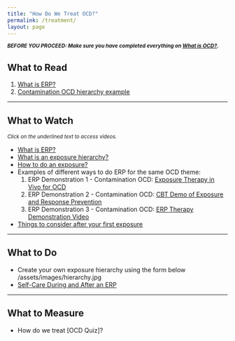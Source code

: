 ```yaml
---
title: "How Do We Treat OCD?"
permalink: /treatment/
layout: page
---
```

<sup>***BEFORE YOU PROCEED: Make sure you have completed everything on <ins>[What is OCD?](https://nader938.github.io/ocd)</ins>.***</sup>

## What to Read
1. <ins>[What is ERP?](https://nader938.github.io/treatment/what-is-erp/)</ins>
2. <ins>[Contamination OCD hierarchy example](https://nader938.github.io/treatment/hierarchy-example/)</ins>

- - - -

## What to Watch
<sup>*Click on the underlined text to access videos.*</sup>
- <ins>[What is ERP?](https://drive.google.com/file/d/1VTmS21W-boVxaUyAoNr0EL7MXNmZJYYv/view?usp=sharing)</ins>
- <ins>[What is an exposure hierarchy?](https://drive.google.com/file/d/18gBz0wzQHCwIAsiW7B0Uck3qzrzwNiZm/view?usp=sharing)</ins>
- <ins>[How to do an exposure?](https://drive.google.com/file/d/1xpb8gNW_1hRmlGI9ZFzmejJctB3iuCnk/view?usp=sharing)</ins>
- Examples of different ways to do ERP for the same OCD theme:
  1. ERP Demonstration 1 - Contamination OCD: <ins>[Exposure Therapy in Vivo for OCD](https://youtu.be/yss0L517rpY)</ins>
  2. ERP Demonstration 2 - Contamination OCD: <ins>[CBT Demo of Exposure and Response Prevention](https://youtu.be/hAvkumT_Vzw)</ins>
  3. ERP Demonstration 3 - Contamination OCD: <ins>[ERP Therapy Demonstration Video](https://youtu.be/wvodgCQ5F-0)</ins>
- <ins>[Things to consider after your first exposure](https://drive.google.com/file/d/1RbeR43ieIbUx1Fid1KsHT6FIqyTBk2Ve/view?usp=sharing)</ins>

- - - -

## What to Do
- Create your own exposure hierarchy using the form below
<br/>/assets/images/hierarchy.jpg
- <ins>[Self-Care During and After an ERP](https://nader938.github.io/treatment/self-care/)</ins>

- - - -

## What to Measure
- How do we treat [OCD Quiz]?
